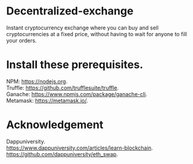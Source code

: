 # Decentralized-exchange
Instant cryptocurrency exchange where you can buy and sell cryptocurrencies at a fixed price, without having to wait for anyone to fill your orders.

# Install these prerequisites.     
NPM: https://nodejs.org.     
Truffle: https://github.com/trufflesuite/truffle.      
Ganache: https://www.npmjs.com/package/ganache-cli.       
Metamask: https://metamask.io/.     

# Acknowledgement
Dappuniversity.      
https://www.dappuniversity.com/articles/learn-blockchain.          
https://github.com/dappuniversity/eth_swap.    

